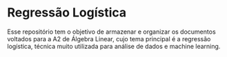 # Regressão Logística

Esse repositório tem o objetivo de armazenar e organizar os documentos voltados para a A2 de Álgebra Linear, cujo tema principal é a regressão logística, técnica muito utilizada para análise de dados e machine learning.
